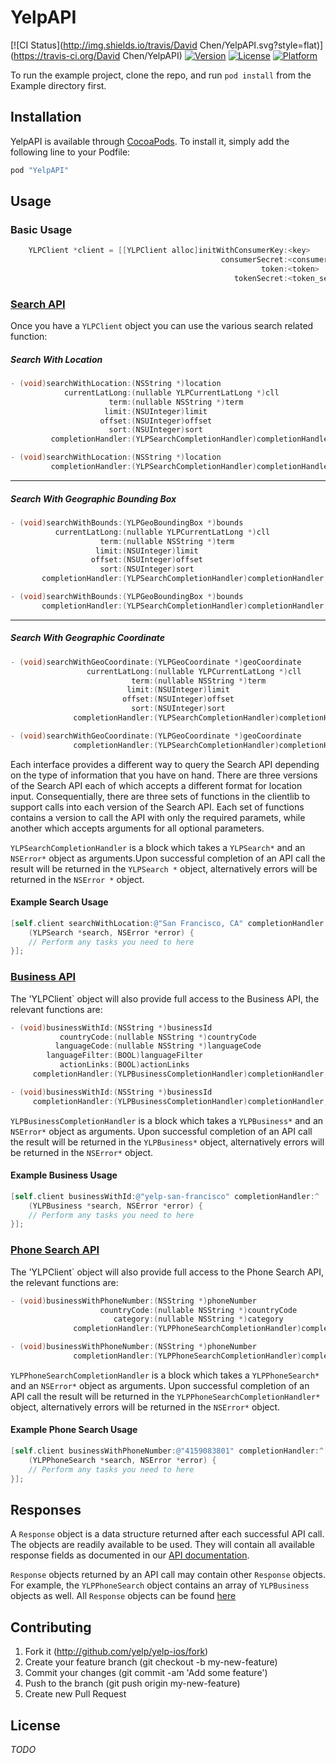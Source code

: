 # YelpAPI

[![CI Status](http://img.shields.io/travis/David Chen/YelpAPI.svg?style=flat)](https://travis-ci.org/David Chen/YelpAPI)
[![Version](https://img.shields.io/cocoapods/v/YelpAPI.svg?style=flat)](http://cocoapods.org/pods/YelpAPI)
[![License](https://img.shields.io/cocoapods/l/YelpAPI.svg?style=flat)](http://cocoapods.org/pods/YelpAPI)
[![Platform](https://img.shields.io/cocoapods/p/YelpAPI.svg?style=flat)](http://cocoapods.org/pods/YelpAPI)

To run the example project, clone the repo, and run `pod install` from the Example directory first.

## Installation

YelpAPI is available through [CocoaPods](http://cocoapods.org). To install
it, simply add the following line to your Podfile:

```ruby
pod "YelpAPI"
```

## Usage
### Basic Usage
```objective-c
    YLPClient *client = [[YLPClient alloc]initWithConsumerKey:<key>
                                               consumerSecret:<consumer_secret>
                                                        token:<token>
                                                  tokenSecret:<token_secret>];
```

### [Search API](http://www.yelp.com/developers/documentation/v2/search_api)
Once you have a `YLPClient` object you can use the various search related function:

##### Search With Location
```objective-c
- (void)searchWithLocation:(NSString *)location
            currentLatLong:(nullable YLPCurrentLatLong *)cll
                      term:(nullable NSString *)term
                     limit:(NSUInteger)limit
                    offset:(NSUInteger)offset
                      sort:(NSUInteger)sort
         completionHandler:(YLPSearchCompletionHandler)completionHandler;

- (void)searchWithLocation:(NSString *)location
         completionHandler:(YLPSearchCompletionHandler)completionHandler;
```
---
##### Search With Geographic Bounding Box
```objective-c
- (void)searchWithBounds:(YLPGeoBoundingBox *)bounds
          currentLatLong:(nullable YLPCurrentLatLong *)cll
                    term:(nullable NSString *)term
                   limit:(NSUInteger)limit
                  offset:(NSUInteger)offset
                    sort:(NSUInteger)sort
       completionHandler:(YLPSearchCompletionHandler)completionHandler;

- (void)searchWithBounds:(YLPGeoBoundingBox *)bounds
       completionHandler:(YLPSearchCompletionHandler)completionHandler;
```
---
##### Search With Geographic Coordinate
```objective-c
- (void)searchWithGeoCoordinate:(YLPGeoCoordinate *)geoCoordinate
                 currentLatLong:(nullable YLPCurrentLatLong *)cll
                           term:(nullable NSString *)term
                          limit:(NSUInteger)limit
                         offset:(NSUInteger)offset
                           sort:(NSUInteger)sort
              completionHandler:(YLPSearchCompletionHandler)completionHandler;

- (void)searchWithGeoCoordinate:(YLPGeoCoordinate *)geoCoordinate
              completionHandler:(YLPSearchCompletionHandler)completionHandler;
``` 

Each interface provides a different way to query the Search API depending on the
type of information that you have on hand. There are three versions of 
the Search API each of which accepts a different format for location input.
Consequentially, there are three sets of functions in the clientlib to support
calls into each version of the Search API. Each set of functions contains a 
version to call the API with only the required paramets, while another which 
accepts arguments for all optional parameters. 

`YLPSearchCompletionHandler` is a block which takes a `YLPSearch*` and an
`NSError*` object as arguments.Upon successful completion of an API call the 
result will be returned in the `YLPSearch *` object, alternatively errors 
will be returned in the `NSError *` object. 

#### Example Search Usage

```objective-c
[self.client searchWithLocation:@"San Francisco, CA" completionHandler:^
    (YLPSearch *search, NSError *error) {
    // Perform any tasks you need to here
}];
``` 

### [Business API](https://www.yelp.com/developers/documentation/v2/business)
The 'YLPClient` object will also provide full access to the Business API, the
relevant functions are:

```objective-c
- (void)businessWithId:(NSString *)businessId
           countryCode:(nullable NSString *)countryCode
          languageCode:(nullable NSString *)languageCode
        languageFilter:(BOOL)languageFilter
           actionLinks:(BOOL)actionLinks
     completionHandler:(YLPBusinessCompletionHandler)completionHandler;

- (void)businessWithId:(NSString *)businessId
     completionHandler:(YLPBusinessCompletionHandler)completionHandler;
```

`YLPBusinessCompletionHandler` is a block which takes a `YLPBusiness*` and an
`NSError*` object as arguments. Upon successful completion of an API call the 
result will be returned in the `YLPBusiness*` object, alternatively errors will
be returned in the `NSError*` object. 

#### Example Business Usage

```objective-c
[self.client businessWithId:@"yelp-san-francisco" completionHandler:^
    (YLPBusiness *search, NSError *error) {
    // Perform any tasks you need to here
}];
```

### [Phone Search API](https://www.yelp.com/developers/documentation/v2/phone_search)
The 'YLPClient` object will also provide full access to the Phone Search API,
the relevant functions are:

```objective-c
- (void)businessWithPhoneNumber:(NSString *)phoneNumber
                    countryCode:(nullable NSString *)countryCode
                       category:(nullable NSString *)category
              completionHandler:(YLPPhoneSearchCompletionHandler)completionHandler;

- (void)businessWithPhoneNumber:(NSString *)phoneNumber
              completionHandler:(YLPPhoneSearchCompletionHandler)completionHandler;
```

`YLPPhoneSearchCompletionHandler` is a block which takes a `YLPPhoneSearch*` and an `NSError*`
object as arguments. Upon successful completion of an API call the result will be returned
in the `YLPPhoneSearchCompletionHandler*` object, alternatively errors will be
returned in the `NSError*` object. 

#### Example Phone Search Usage

```objective-c
[self.client businessWithPhoneNumber:@"4159083801" completionHandler:^
    (YLPPhoneSearch *search, NSError *error) {
    // Perform any tasks you need to here
}];
```

## Responses
A `Response` object is a data structure returned after each successful API call. The objects are
readily available to be used. They will contain all available response fields as
documented in our [API documentation](https://www.yelp.com/developers/documentation/v2/overview).

`Response` objects returned by an API call may contain other `Response` objects.
For example, the `YLPPhoneSearch` object contains an array of `YLPBusiness` objects as well.
All `Response` objects can be found [here](https://github.com/Yelp/yelp-ios/tree/master/Pod/Classes/Response)

## Contributing
1. Fork it (http://github.com/yelp/yelp-ios/fork)
2. Create your feature branch (git checkout -b my-new-feature)
3. Commit your changes (git commit -am 'Add some feature')
4. Push to the branch (git push origin my-new-feature)
5. Create new Pull Request

## License
*TODO*

